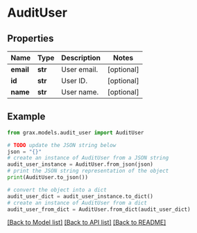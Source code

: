# AuditUser


## Properties

Name | Type | Description | Notes
------------ | ------------- | ------------- | -------------
**email** | **str** | User email. | [optional] 
**id** | **str** | User ID. | [optional] 
**name** | **str** | User name. | [optional] 

## Example

```python
from grax.models.audit_user import AuditUser

# TODO update the JSON string below
json = "{}"
# create an instance of AuditUser from a JSON string
audit_user_instance = AuditUser.from_json(json)
# print the JSON string representation of the object
print(AuditUser.to_json())

# convert the object into a dict
audit_user_dict = audit_user_instance.to_dict()
# create an instance of AuditUser from a dict
audit_user_from_dict = AuditUser.from_dict(audit_user_dict)
```
[[Back to Model list]](../README.md#documentation-for-models) [[Back to API list]](../README.md#documentation-for-api-endpoints) [[Back to README]](../README.md)


